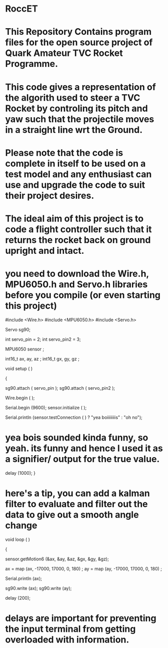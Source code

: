 # RoccET
# This Repository Contains program files for the open source project of Quark Amateur TVC Rocket Programme.
# This code gives a representation of the algorith used to steer a TVC Rocket by controling its pitch and yaw such that the projectile moves in a straight line wrt the Ground.
# Please note that the code is complete in itself to be used on a test model and any enthusiast can use and upgrade the code to suit their project desires.
# The ideal aim of this project is to code a flight controller such that it returns the rocket back on ground upright and intact.
# you need to download the Wire.h, MPU6050.h and Servo.h libraries before you compile (or even starting this project)


#include <Wire.h> 
#include <MPU6050.h>
#include <Servo.h>  

Servo sg90;          

int servo_pin = 2;
int servo_pin2 = 3;

MPU6050 sensor ;

int16_t ax, ay, az ;
int16_t gx, gy, gz ;

void setup ( )

{

sg90.attach ( servo_pin );
sg90.attach ( servo_pin2 );

Wire.begin ( );

Serial.begin  (9600);
sensor.initialize ( );

Serial.println (sensor.testConnection ( ) ? "yea boiiiiiiiis" : "oh no");

# yea bois sounded kinda funny, so yeah. its funny and hence I used it as a signifier/ output for the true value.

delay (1000);
}

# here's a tip, you can add a kalman filter to evaluate and filter out the data to give out a smooth angle change


void loop ( )

{

sensor.getMotion6 (&ax, &ay, &az, &gx, &gy, &gz);

ax = map (ax, -17000, 17000, 0, 180) ;
ay = map (ay, -17000, 17000, 0, 180) ;

Serial.println (ax);

sg90.write (ax);
sg90.write (ay);

delay (200);
# delays are important for preventing the input terminal from getting overloaded with information.


